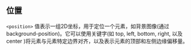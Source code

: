 
## 位置
`<position>` 值表示一组2D坐标，用于定位一个元素，如背景图像(通过 background-position)。它可以使用关键字(如 top, left, bottom, right, 以及center )将元素与元素特定边界对齐，以及表示元素的顶部和左侧边缘偏移量。